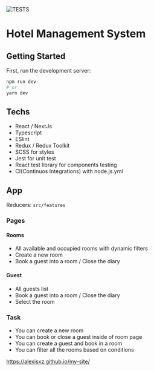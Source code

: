 ![TESTS](https://github.com/alexisxz/hotel-management-system/actions/workflows/node.js.yml/badge.svg)
# Hotel Management System

## Getting Started

First, run the development server:

```bash
npm run dev
# or
yarn dev
```

## Techs
 - React / NextJs
 - Typescript
 - ESlint
 - Redux / Redux Toolkit
 - SCSS for styles
 - Jest for unit test
 - React test library for components testing
 - CI(Continuos Integrations) with node.js.yml

## App
Reducers: ```src/features```

### Pages
#### Rooms
 - All available and occupied rooms with dynamic filters
 - Create a new room
 - Book a guest into a room / Close the diary

#### Guest
 - All guests list
 - Book a guest into a room / Close the diary
 - Select the room

### Task
 - You can create a new room
 - You can book or close a guest inside of room page
 - You can create a guest and book in a room
 - You can filter all the rooms based on conditions

https://alexisxz.github.io/my-site/
